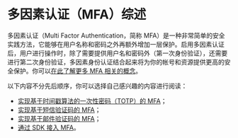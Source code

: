 # 多因素认证（MFA）综述

<LastUpdated/>

多因素认证（Multi Factor Authentication，简称 MFA）是一种非常简单的安全实践方法，它能够在用户名称和密码之外再额外增加一层保护。启用多因素认证后，用户进行操作时，除了需要提供用户名和密码外（第一次身份验证），还需要进行第二次身份验证，多因素身份认证结合起来将为你的帐号和资源提供更高的安全保护。你可以[在此了解更多 MFA 相关的概念](/concepts/mfa.md)。

以下内容不分先后顺序，你可以选择自己感兴趣的内容进行阅读：

- [实现基于时间戳算法的一次性密码（TOTP）的 MFA](./totp.md)；
- [实现基于短信验证码的 MFA](./sms.md)；
- [实现基于邮件验证码的 MFA](./email-code.md)；
- [通过 SDK 接入 MFA](./mfa-sdk.md)。

